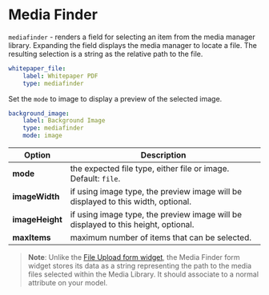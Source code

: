 # Media Finder

`mediafinder` - renders a field for selecting an item from the media manager library. Expanding the field displays the media manager to locate a file. The resulting selection is a string as the relative path to the file.

```yaml
whitepaper_file:
    label: Whitepaper PDF
    type: mediafinder
```

Set the `mode` to image to display a preview of the selected image.

```yaml
background_image:
    label: Background Image
    type: mediafinder
    mode: image
```

Option | Description
------------- | -------------
**mode** | the expected file type, either file or image. Default: `file`.
**imageWidth** | if using image type, the preview image will be displayed to this width, optional.
**imageHeight** | if using image type, the preview image will be displayed to this height, optional.
**maxItems** | maximum number of items that can be selected.

> **Note**: Unlike the [File Upload form widget](#widget-fileupload), the Media Finder form widget stores its data as a string representing the path to the media files selected within the Media Library. It should associate to a normal attribute on your model.
